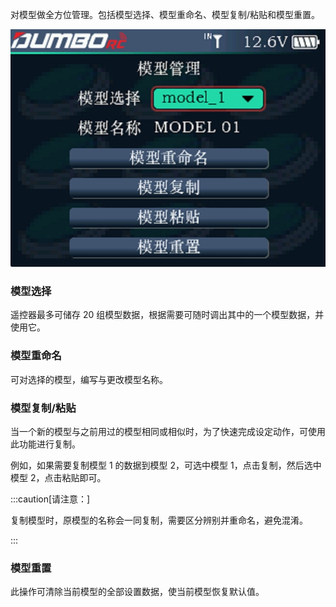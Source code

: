 对模型做全方位管理。包括模型选择、模型重命名、模型复制/粘贴和模型重置。

![](../pic/411.jpg)

### 模型选择

遥控器最多可储存 20 组模型数据，根据需要可随时调出其中的一个模型数据，并使用它。

### 模型重命名

可对选择的模型，编写与更改模型名称。

### 模型复制/粘贴

当一个新的模型与之前用过的模型相同或相似时，为了快速完成设定动作，可使用此功能进行复制。  

例如，如果需要复制模型 1 的数据到模型 2，可选中模型 1，点击复制，然后选中模型 2，点击粘贴即可。  

:::caution[请注意：]

复制模型时，原模型的名称会一同复制，需要区分辨别并重命名，避免混淆。

:::

### 模型重置

此操作可清除当前模型的全部设置数据，使当前模型恢复默认值。
